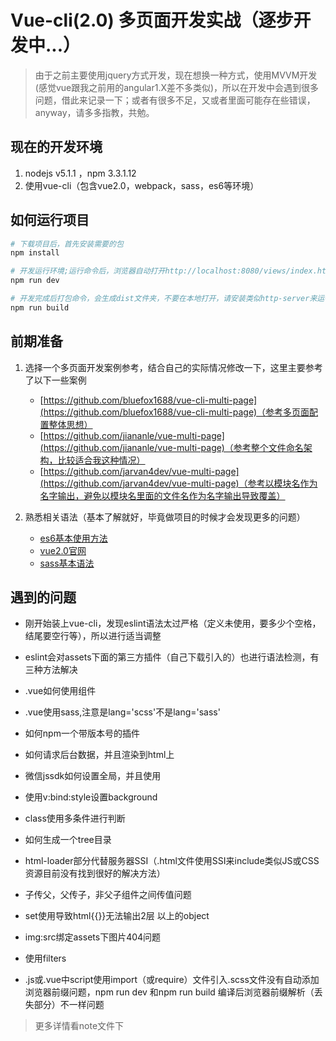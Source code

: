 # Vue-cli(2.0) 多页面开发实战（逐步开发中...）

> 由于之前主要使用jquery方式开发，现在想换一种方式，使用MVVM开发(感觉vue跟我之前用的angular1.X差不多类似)，所以在开发中会遇到很多问题，借此来记录一下；或者有很多不足，又或者里面可能存在些错误，anyway，请多多指教，共勉。

## 现在的开发环境  ##

1. nodejs v5.1.1 ，npm 3.3.1.12
2. 使用vue-cli（包含vue2.0，webpack，sass，es6等环境）

## 如何运行项目 ##

``` bash
# 下载项目后，首先安装需要的包
npm install

# 开发运行环境;运行命令后，浏览器自动打开http://localhost:8080/views/index.html
npm run dev

# 开发完成后打包命令，会生成dist文件夹，不要在本地打开，请安装类似http-server来运行
npm run build

```

## 前期准备 ##

1. 选择一个多页面开发案例参考，结合自己的实际情况修改一下，这里主要参考了以下一些案例
	- [https://github.com/bluefox1688/vue-cli-multi-page](https://github.com/bluefox1688/vue-cli-multi-page)（参考多页面配置整体思想）
	- [https://github.com/jiananle/vue-multi-page](https://github.com/jiananle/vue-multi-page)（参考整个文件命名架构，比较适合我这种情况）
	- [https://github.com/jarvan4dev/vue-multi-page](https://github.com/jarvan4dev/vue-multi-page)（参考以模块名作为名字输出，避免以模块名里面的文件名作为名字输出导致覆盖）
	
2. 熟悉相关语法（基本了解就好，毕竟做项目的时候才会发现更多的问题）
	- [es6基本使用方法](http://es6.ruanyifeng.com/)
	- [vue2.0官网](https://cn.vuejs.org/v2/guide/)
	- [sass基本语法](http://www.w3cplus.com/sassguide/)

## 遇到的问题 ##

- 刚开始装上vue-cli，发现eslint语法太过严格（定义未使用，要多少个空格，结尾要空行等），所以进行适当调整

- eslint会对assets下面的第三方插件（自己下载引入的）也进行语法检测，有三种方法解决

- .vue如何使用组件

- .vue使用sass,注意是lang='scss'不是lang='sass'

- 如何npm一个带版本号的插件

- 如何请求后台数据，并且渲染到html上

- 微信jssdk如何设置全局，并且使用

- 使用v:bind:style设置background

- class使用多条件进行判断

- 如何生成一个tree目录

- html-loader部分代替服务器SSI（.html文件使用SSI来include类似JS或CSS资源目前没有找到很好的解决方法）

- 子传父，父传子，非父子组件之间传值问题

- set使用导致html{{}}无法输出2层 以上的object

- img:src绑定assets下图片404问题

- 使用filters

- .js或.vue中script使用import（或require）文件引入.scss文件没有自动添加浏览器前缀问题，npm run dev 和npm run build 编译后浏览器前缀解析（丢失部分）不一样问题

> 更多详情看note文件下